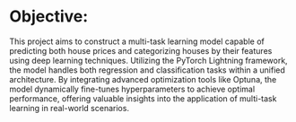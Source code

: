 # Objective:
This project aims to construct a multi-task learning model capable of predicting both house prices and categorizing houses by their features using deep learning techniques. Utilizing the PyTorch Lightning framework, the model handles both regression and classification tasks within a unified architecture. By integrating advanced optimization tools like Optuna, the model dynamically fine-tunes hyperparameters to achieve optimal performance, offering valuable insights into the application of multi-task learning in real-world scenarios.

